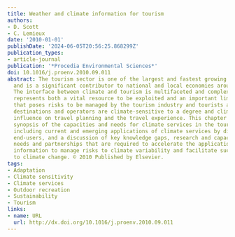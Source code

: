```yaml
---
title: Weather and climate information for tourism
authors:
- D. Scott
- C. Lemieux
date: '2010-01-01'
publishDate: '2024-06-05T20:56:25.868299Z'
publication_types:
- article-journal
publication: '*Procedia Environmental Sciences*'
doi: 10.1016/j.proenv.2010.09.011
abstract: The tourism sector is one of the largest and fastest growing global industries
  and is a significant contributor to national and local economies around the world.
  The interface between climate and tourism is multifaceted and complex, as climate
  represents both a vital resource to be exploited and an important limiting factor
  that poses risks to be managed by the tourism industry and tourists alike. All tourism
  destinations and operators are climate-sensitive to a degree and climate is a key
  influence on travel planning and the travel experience. This chapter provides a
  synopsis of the capacities and needs for climate services in the tourism sector,
  including current and emerging applications of climate services by diverse tourism
  end-users, and a discussion of key knowledge gaps, research and capacity-building
  needs and partnerships that are required to accelerate the application of climate
  information to manage risks to climate variability and facilitate successful adaptation
  to climate change. © 2010 Published by Elsevier.
tags:
- Adaptation
- Climate sensitivity
- Climate services
- Outdoor recreation
- Sustainability
- Tourism
links:
- name: URL
  url: http://dx.doi.org/10.1016/j.proenv.2010.09.011
---
```

